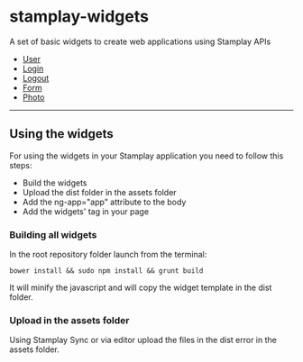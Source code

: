 stamplay-widgets
==================

A set of basic widgets to create web applications using Stamplay APIs

* [User](./docs/user.md)
* [Login](./docs/login.md) 
* [Logout](./docs/logout.md)
* [Form](./docs/form.md) 
* [Photo](./docs/photo.md)

-----------------------

## Using the widgets
For using the widgets in your Stamplay application you need to follow this steps:  
 
* Build the widgets
* Upload the dist folder in the assets folder
* Add the ng-app="app" attribute to the body
* Add the widgets' tag in your page 

### Building all widgets 
In the root repository folder launch from the terminal:
 
	bower install && sudo npm install && grunt build

It will minify the javascript and will copy the widget template in the dist folder. 
### Upload in the assets folder
Using Stamplay Sync or via editor upload the files in the dist error in the assets folder.
